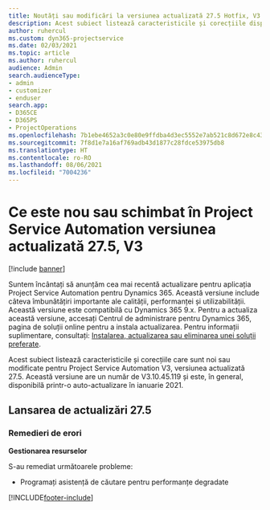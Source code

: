 ```yaml
---
title: Noutăți sau modificări la versiunea actualizată 27.5 Hotfix, V3 în Project Service Automation
description: Acest subiect listează caracteristicile și corecțiile disponibile în versiunea actualizată 27.5, V3 a Project Service Automation.
author: ruhercul
ms.custom: dyn365-projectservice
ms.date: 02/03/2021
ms.topic: article
ms.author: ruhercul
audience: Admin
search.audienceType:
- admin
- customizer
- enduser
search.app:
- D365CE
- D365PS
- ProjectOperations
ms.openlocfilehash: 7b1ebe4652a3c0e80e9ffdba4d3ec5552e7ab521c8d672e8c43dbbcf461a92d6
ms.sourcegitcommit: 7f8d1e7a16af769adb43d1877c28fdce53975db8
ms.translationtype: HT
ms.contentlocale: ro-RO
ms.lasthandoff: 08/06/2021
ms.locfileid: "7004236"
---
```

# <a name="whats-new-or-changed-in-project-service-automation-update-release-275-v3"></a>Ce este nou sau schimbat în Project Service Automation versiunea actualizată 27.5, V3

[!include [banner](../includes/psa-now-project-operations.md)]

Suntem încântați să anunțăm cea mai recentă actualizare pentru aplicația Project Service Automation pentru Dynamics 365. Această versiune include câteva îmbunătățiri importante ale calității, performanței și utilizabilității. Această versiune este compatibilă cu Dynamics 365 9.x. Pentru a actualiza această versiune, accesați Centrul de administrare pentru Dynamics 365, pagina de soluții online pentru a instala actualizarea. Pentru informații suplimentare, consultați: [Instalarea, actualizarea sau eliminarea unei soluții preferate](/power-platform/admin/install-remove-preferred-solution).

Acest subiect listează caracteristicile și corecțiile care sunt noi sau modificate pentru Project Service Automation V3, versiunea actualizată 27.5. Această versiune are un număr de V3.10.45.119 și este, în general, disponibilă printr-o auto-actualizare în ianuarie 2021.

## <a name="update-release-275"></a>Lansarea de actualizări 27.5

### <a name="bug-fixes"></a>Remedieri de erori


**Gestionarea resurselor**

S-au remediat următoarele probleme:

- Programați asistență de căutare pentru performanțe degradate


[!INCLUDE[footer-include](../includes/footer-banner.md)]